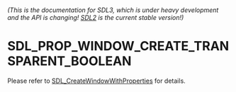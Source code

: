 ###### (This is the documentation for SDL3, which is under heavy development and the API is changing! [SDL2](https://wiki.libsdl.org/SDL2/) is the current stable version!)
# SDL_PROP_WINDOW_CREATE_TRANSPARENT_BOOLEAN

Please refer to [SDL_CreateWindowWithProperties](SDL_CreateWindowWithProperties) for details.

